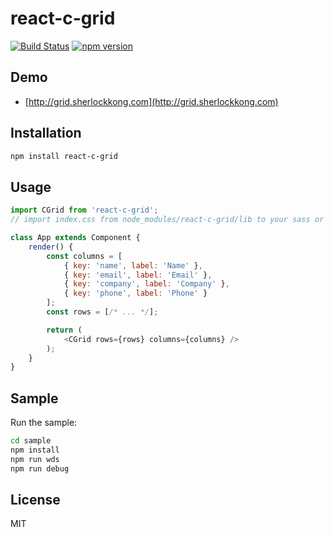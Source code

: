 # react-c-grid

[![Build Status](https://travis-ci.org/sherlockkong/react-c-grid.svg?branch=master)](https://travis-ci.org/sherlockkong/react-c-grid)
[![npm version](https://badge.fury.io/js/react-c-grid.svg)](https://badge.fury.io/js/react-c-grid)

## Demo

- [http://grid.sherlockkong.com](http://grid.sherlockkong.com)

## Installation

```bash
npm install react-c-grid
```

## Usage

```javascript
import CGrid from 'react-c-grid';
// import index.css from node_modules/react-c-grid/lib to your sass or less file.

class App extends Component {
    render() {
        const columns = [
            { key: 'name', label: 'Name' },
            { key: 'email', label: 'Email' },
            { key: 'company', label: 'Company' },
            { key: 'phone', label: 'Phone' }
        ];
        const rows = [/* ... */];

        return (
            <CGrid rows={rows} columns={columns} />
        );
    }
}
```

## Sample

Run the sample:

```bash
cd sample
npm install
npm run wds
npm run debug
```

## License

MIT
